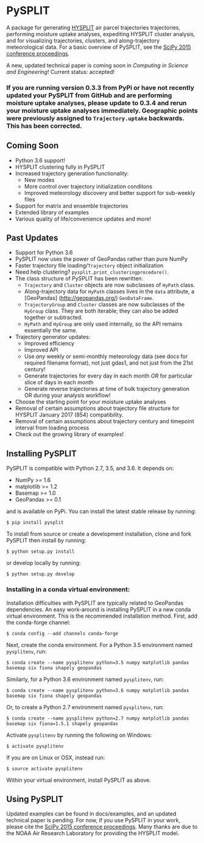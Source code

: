 # PySPLIT

A package for generating [HYSPLIT](http://ready.arl.noaa.gov/HYSPLIT.php) air parcel trajectories trajectories, performing moisture uptake analyses, expediting HYSPLIT cluster analysis, and for visualizing trajectories, clusters, and along-trajectory meteorological data.  For a basic overview of PySPLIT, see the [SciPy 2015 conference proceedings](http://conference.scipy.org/proceedings/scipy2015/mellissa_cross_p.html).

A new, updated technical paper is coming soon in *Computing in Science and Engineering*!  Current status: accepted!

### If you are running version 0.3.3 from PyPi or have not recently updated your PySPLIT from GitHub and are performing moisture uptake analyses, please update to 0.3.4 and rerun your moisture uptake analyses immediately.  Geographic points were previously assigned to ``Trajectory.uptake`` backwards.  This has been corrected.

## Coming Soon
* Python 3.6 support!
* HYSPLIT clustering fully in PySPLIT
* Increased trajectory generation functionality:
  * New modes
  * More control over trajectory initialization conditons
  * Improved meteorology discovery and better support for sub-weekly files
* Support for matrix and ensemble trajectories
* Extended library of examples
* Various quality of life/convenience updates and more!


## Past Updates

* Support for Python 3.6
* PySPLIT now uses the power of GeoPandas rather than pure NumPy
* Faster trajectory file loading/``Trajectory`` object initialization
* Need help clustering?  ``pysplit.print_clusteringprocedure()``.
* The class structure of PySPLIT has been rewritten:
  * ``Trajectory`` and ``Cluster`` objects are now subclasses of ``HyPath`` class.
  * Along-trajectory data for ``HyPath`` classes lives in the ``data`` attribute, a [GeoPandas] (http://geopandas.org/) ``GeoDataFrame``.
  * ``TrajectoryGroup`` and ``Cluster`` classes are now subclasses of the ``HyGroup`` class.  They are both iterable; they can also be added together or subtracted.
  * ``HyPath`` and ``HyGroup`` are only used internally, so the API remains essentially the same.
* Trajectory generator updates:
  * Improved efficiency
  * Improved API
  * Use *any* weekly or semi-monthly meteorology data (see docs for required filename format), not just gdas1, and not just from the 21st century!
  * Generate trajectories for every day in each month *OR* for particular slice of days in each month
  * Generate reverse trajectories at time of bulk trajectory generation OR during your analysis workflow!
* Choose the starting point for your moisture uptake analyses
* Removal of certain assumptions about trajectory file structure for HYSPLIT January 2017 (854) compatibility.
* Removal of certain assumptions about trajectory century and timepoint interval from loading process
* Check out the growing library of examples!
## Installing PySPLIT

PySPLIT is compatible with Python 2.7, 3.5, and 3.6.  It depends on:
* NumPy >= 1.6
* matplotlib >= 1.2
* Basemap >= 1.0
* GeoPandas >= 0.1

and is available on PyPi.  You can install the latest stable release by running:

```
$ pip install pysplit
```

To install from source or create a development installation, clone and fork PySPLIT then install by running:

```
$ python setup.py install
```

or develop locally by running:

```
$ python setup.py develop
```

### Installing in a conda virtual environment:

Installation difficulties with PySPLIT are typically related to GeoPandas dependencies.  An easy work-around is installing PySPLIT in a new conda virtual environment.  This is the recommended installation method.  First, add the conda-forge channel:
```
$ conda config --add channels conda-forge
```

Next, create the conda environment.  For a Python 3.5 environment named `pysplitenv`, run:
```
$ conda create --name pysplitenv python=3.5 numpy matplotlib pandas basemap six fiona shapely geopandas
```

Similarly, for a Python 3.6 environment named `pysplitenv`, run:
```
$ conda create --name pysplitenv python=3.6 numpy matplotlib pandas basemap six fiona shapely geopandas
```

Or, to create a Python 2.7 environment named `pysplitenv`, run:
```
$ conda create --name pysplitenv python=2.7 numpy matplotlib pandas basemap six fiona=1.5.1 shapely geopandas
```

Activate `pysplitenv` by running the following on Windows:
```
$ activate pysplitenv
```
If you are on Linux or OSX, instead run:
```
$ source activate pysplitenv
```

Within your virtual environment, install PySPLIT as above.

## Using PySPLIT

Updated examples can be found in docs/examples, and an updated technical paper is pending.  For now, if you use PySPLIT in your work, please cite the [SciPy 2015 conference proceedings](http://conference.scipy.org/proceedings/scipy2015/mellissa_cross_p.html).  Many thanks are due to the NOAA Air Research Laboratory for providing the HYSPLIT model.

